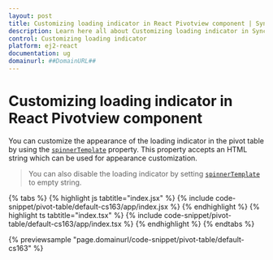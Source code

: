 ```yaml
---
layout: post
title: Customizing loading indicator in React Pivotview component | Syncfusion
description: Learn here all about Customizing loading indicator in Syncfusion React Pivotview component of Syncfusion Essential JS 2 and more.
control: Customizing loading indicator 
platform: ej2-react
documentation: ug
domainurl: ##DomainURL##
---
```


# Customizing loading indicator in React Pivotview component

You can customize the appearance of the loading indicator in the pivot table by using the [`spinnerTemplate`](https://ej2.syncfusion.com/react/documentation/api/pivotview/#spinnertemplate) property. This property accepts an HTML string which can be used for appearance customization.

> You can also disable the loading indicator by setting [`spinnerTemplate`](https://ej2.syncfusion.com/react/documentation/api/pivotview/#spinnertemplate) to empty string.

{% tabs %}
{% highlight js tabtitle="index.jsx" %}
{% include code-snippet/pivot-table/default-cs163/app/index.jsx %}
{% endhighlight %}
{% highlight ts tabtitle="index.tsx" %}
{% include code-snippet/pivot-table/default-cs163/app/index.tsx %}
{% endhighlight %}
{% endtabs %}

 {% previewsample "page.domainurl/code-snippet/pivot-table/default-cs163" %}
